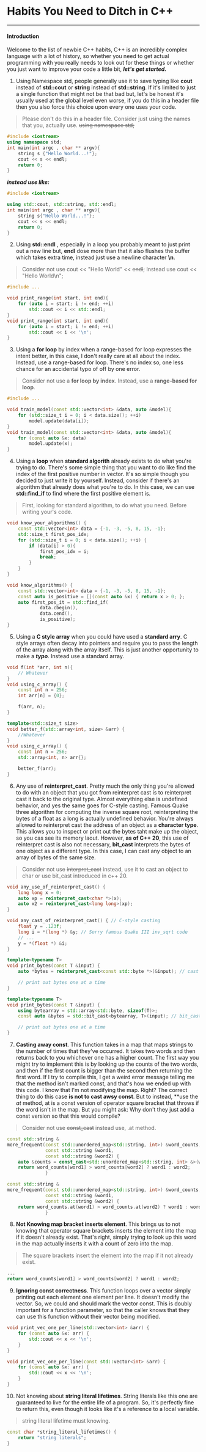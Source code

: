 # Habits You Need to Ditch in C++
---
#### **Introduction**
Welcome to the list of newbie C++ habits, C++ is an incredibly complex language with a lot of history, so whether you need to get actual programming with you really needs to look out for these things or whether you just want to improve your code a little bit, **_let's get started._**

1. Using Namespace std, people generally use it to save typing like **cout** instead of **std::cout** or **string** instead of **std::string**. If it's limited to just a single function that might not be that bad but, let's be honest it's usually used at the global level even worse, if you do this in a header file then you also force this choice upon every one uses your code.
> Please don't do this in a header file.
> Consider just using the names that you,
> actually use.
> ~~using namespace std;~~

```c++
#include <iostream>
using namespace std;
int main(int argc , char ** argv){
    string s {"Hello World...!"};
    cout << s << endl;
    return 0;
}
```
**_instead use like:_**
```c++
#include <iostream>

using std::cout, std::string, std::endl;
int main(int argc , char ** argv){
    string s{"Hello World...!"};
    cout << s << endl;
    return 0;
}
```
2. Using **std::endl** , especially in a loop you probably meant to just print out a new line but, **endl** dose more than that it also flushes the buffer which takes extra time, instead just use a newline character **\n**.

> Consider not use cout << "Hello World" << ~~endl~~;
> Instead use cout << "Hello World\n";
```c++
#include ...

void print_range(int start, int end){
    for (auto i = start; i != end; ++i)
        std::cout << i << std::endl;
}
void print_range(int start, int end){
    for (auto i = start; i != end; ++i)
        std::cout << i << '\n';
}
```
3. Using a **for loop** by index when a range-based for loop expresses the intent better, in this case, I don't really care at all about the index. Instead, use a range-based for loop. There's no index so, one less chance for an accidental typo of off by one error.

> Consider not use a **for loop by index**.
> Instead, use a **range-based for loop**.

```c++
#include ...

void train_model(const std::vector<int> &data, auto &model){
    for (std::size_t i = 0; i < data.size(); ++i)
        model.update(data[i]);
}
void train_model(const std::vector<int> &data, auto &model){
    for (const auto &x: data)
        model.update(x);
}
```
4. Using a **loop** when **standard algorith** already exists to do what you're trying to do. There's some simple thing that you want to do like find the index of the first positive number in vector. It's so simple though you decided to just write it by yourself. Instead, consider if there's an algorithm that already does what you're to do. In this case, we can use **std::find_if** to find where the first positive element is.
> First, looking for standard algorithm,
> to do what you need.
> Before writing your's code.
```c++
void know_your_algorithms() {
    const std::vector<int> data = {-1, -3, -5, 8, 15, -1};
    std::size_t first_pos_idx;
    for (std::size_t i = 0; i < data.size(); ++i) {
        if (data[i] > 0){
            first_pos_idx = i;
            break;
        }
    }
}

void know_algorithms() {
    const std::vector<int> data = {-1, -3, -5, 8, 15, -1};
    const auto is_positive = [](const auto &x) { return x > 0; };
    auto first_pos_it = std::find_if(
            data.cbegin(),
            data.cend(),
            is_positive);
}
```
5. Using a **C style array** when you could have used a **standard arry**. C style arrays often decay into pointers and require you to pass the length of the array along with the array itself. This is just another opportunity to make a **_typo_**. Instead use a standard array.

```c++
void f(int *arr, int n){
    // Whatever
}
void using_c_array() {
    const int n = 256;
    int arr[n] = {0};

    f(arr, n);
}

template<std::size_t size>
void better_f(std::array<int, size> &arr) {
    //Whatever
}
void using_c_array() {
    const int n = 256;
    std::array<int, n> arr{};

    better_f(arr);
}
```

6. Any use of **reinterpret_cast**. Pretty much the only thing you're allowed to do with an object that you got from reinterpret cast is to reinterpret cast it back to the original type. Almost everything else is undefined behavior, and yes the same goes for C-style casting. Famous Quake three algorithm for computing the inverse square root, reinterpreting the bytes of a float as a long is actually undefined behavior. You're always allowed to reinterpret cast the address of an object as a **character type**. This allows you to inspect or print out the bytes taht make up the object, so you cas see its memory laout. However, **as of C++ 20**, this use of reinterpret cast is also not necessary, **bit_cast** interprets the bytes of one object as a different type. In this case, I can cast any object to an array of bytes of the same size.

> Consider not use ~~interpret_cast~~
> instead, use it to cast an object to char
> or use bit_cast introduced in c++ 20.

```c++
void any_use_of_reinterpret_cast() {
    long long x = 0;
    auto xp = reinterpret_cast<char *>(x);
    auto x2 = reinterpret_cast<long long>(xp);
}

void any_cast_of_reinterpret_cast() { // C-style casting
    float y = .123f;
    long i = *(long *) &y; // Sorry famous Quake III inv_sqrt code
    // ...
    y = *(float *) &i;
}

template<typename T>
void print_bytes(const T &input) {
    auto *bytes = reinterpret_cast<const std::byte *>(&input); // cast an object as a character type alwasy allowed

    // print out bytes one at a time
}

template<typename T>
void print_bytes(const T &input) {
    using bytearray = std::array<std::byte, sizeof(T)>;
    const auto &bytes = std::bit_cast<bytearray, T>(input); // bit_cast interpret the bytes of one object as different type **(c++ 20)**.

    // print out bytes one at a time
}
```

7. **Casting away const**. This function takes in a map that maps strings to the number of times that they've occurred. It takes two words and then returns back to you whichever one has a higher count. The first way you might try to implement this is by looking up the counts of the two words, and then if the first count is bigger than the second then returning the first word. If I try to compile this, I get a weird error message telling me that the method isn't marked const, and that's how we ended up with this code. I know that I'm not modifying the map. Right?
The correct thing to do this case **is not to cast awsy const**. But to instead, **use the _at_ method, at is a const version of operator square bracket that throws if the word isn't in the map. But you might ask: Why don't they just add a const version so that this would compile?

> Consider not use ~~const_cast~~
> instead use, .at method.

```c++
const std::string &
more_frequent(const std::unordered_map<std::string, int>) &word_counts,
              const std::string &word1,
              const std::string &word2) {
    auto &counts = const_cast<std::unordered_map<std::string, int> &>(word_counts);
    return word_counts[word1] > word_counts[word2] ? word1 : word2;
              }

const std::string &
more_frequent(const std::unordered_map<std::string, int>) &word_counts,
              const std::string &word1,
              const std::string &word2) {
    return word_counts.at(word1) > word_counts.at(word2) ? word1 : word2;
              }
```

8. **Not Knowing map bracket inserts element**. This brings us to not knowing that operator square brackets inserts the element into the map if it doesn't already exist. That's right, simply trying to look up this word in the map actually inserts it with a count of zero into the map.

> The square brackets insert the element
> into the map if it not already exist.

```c++
...
return word_counts[word1] > word_counts[word2] ? word1 : word2;

```

9. **Ignoring const correctness**. This function loops over a vector simply printing out each element one element per line. It  doesn't modify the vector. So, we could and should mark the vector const. This is doubly important for a function parameter, so that the caller knows that they can use this function without their vector being modified.

```c++
void print_vec_one_per_line(std::vector<int> &arr) {
    for (const auto &x: arr) {
        std::cout << x << '\n';
    }
}

void print_vec_one_per_line(const std::vector<int> &arr) {
    for (const auto &x: arr) {
        std::cout << x << '\n';
    }
}
```

10. Not knowing about **string literal lifetimes**. String literals like this one are guaranteed to live for the entire life of a program. So, it's perfectly fine to return this, even though it looks like it's a reference to a local variable.

> string literal lifetime must knowing.

```c++
const char *string_literal_lifetimes() {
    return "string literals";
}
```
